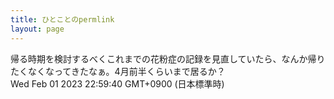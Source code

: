 ```yaml
---
title: ひとことのpermlink
layout: page
---
```

<div class="box" dt="1675259980859">
  帰る時期を検討するべくこれまでの花粉症の記録を見直していたら、なんか帰りたくなくなってきたなぁ。4月前半くらいまで居るか？
  <div class="content is-small">Wed Feb 01 2023 22:59:40 GMT+0900 (日本標準時)</div>
</div>